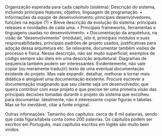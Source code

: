 Organização esperada para cada capítulo (sistema):
Descrição do sistema, incluindo principais features, objetivo, linguagem de
programação.
• Informações da equipe de desenvolvimento: principais desenvolvedores,
funções na equipe (?)
• Breve descrição da evolução do sistema: principais releases e novidades de
cada uma.
• Principais frameworks, ferramentas e linguagens usadas no desenvolvimento.
• Documentação da arquitetura, na visão de "desenvolvimento" (modular), isto
é, principais módulos e suas responsabilidades, principais padrões de projeto
usados, justificativas para adoção dessa arquitetura etc. Se relevante,
documentar também visões de processo e física.
Nessa descrição, não ser muito superficial; exemplos de código sempre são úteis em
uma descrição arquitetural. Diagramas de sequencia também podem ser interessantes.
Evidentemente, não vale copiar (ou meramente traduzir) texto de uma eventual
documentação existente do projeto. Mas vale expandir, detalhar, melhorar e tornar
mais didática e amigável uma documentação existente.
Procure escrever a documentação imaginando que seu cliente seja um desenvolvedor,
que queira contribuir com esse projeto e que precise ter uma primeira visão das
principais decisões tomadas durante o projeto do sistema que escolheu para
documentar.
Idealmente, não é interessante copiar figuras e tabelas. Mas se for inevitável, citar a
fonte original.

Outras informações:
Tamanho dos capítulos: cerca de 6 mil palavras, sendo que cada figura/tabela conta
como 200 palavras.
Os capítulos podem ser escritos em Português, mas capítulos escritos em Inglês são
muito bem vindos.
